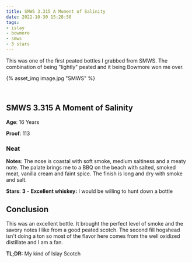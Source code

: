 ```yaml
---
title: SMWS 3.315 A Moment of Salinity
date: 2022-10-30 15:28:50
tags:
- islay
- bowmore
- smws
- 3 stars
---
```


This was one of the first peated bottles I grabbed from SMWS. The combination of being "lightly" peated and it being Bowmore won me over.

{% asset_img image.jpg "SMWS" %}

&nbsp;

## SMWS 3.315 A Moment of Salinity

**Age**: 16 Years

**Proof**: 113

### Neat

**Notes**: The nose is coastal with soft smoke, medium saltiness and a meaty note. The palate brings me to a BBQ on the beach with salted, smoked meat, vanilla cream and faint spice. The finish is long and dry with smoke and salt.

**Stars**: **3** - **Excellent whiskey:** I would be willing to hunt down a bottle

## Conclusion
This was an excellent bottle. It brought the perfect level of smoke and the savory notes I like from a good peated scotch. The second fill hogshead isn't doing a ton so most of the flavor here comes from the well oxidized distillate and I am a fan.

**TL;DR:** My kind of Islay Scotch
